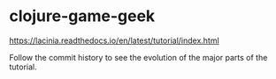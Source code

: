 # clojure-game-geek

https://lacinia.readthedocs.io/en/latest/tutorial/index.html

Follow the commit history to see the evolution of the major parts of the tutorial.
